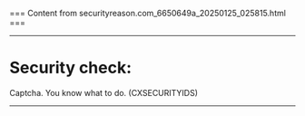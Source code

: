 === Content from securityreason.com_6650649a_20250125_025815.html ===


---

# Security check:

Captcha. You know what to do. (CXSECURITYIDS)

---



